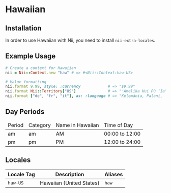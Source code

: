 <!-- This file has been generated. Source: src/docs/languages/_template.md.erb -->

# Hawaiian

## Installation

In order to use Hawaiian with Nii, you need to install `nii-extra-locales`.

## Example Usage

``` ruby
# Create a context for Hawaiian
nii = Nii::Context.new "haw" # => #<Nii::Context:haw-US>

# Value formatting
nii.format 9.99, style: :currency            # => "$9.99"
nii.format Nii::Territory["US"]              # => "ʻAmelika Hui Pū ʻIa"
nii.format ["de", "fr", "it"], as: :language # => "Kelemānia, Palani, ʻĪkālia"
```

## Day Periods


<table>
  <thead>
    <tr>
      <td>Period</td>
      <td>Category</td>
      <td>Name in Hawaiian</td>
      <td>Time of Day</td>
    </tr>
  </thead>
  <tbody>
    <tr>
      <td>am</td>
      <td>am</td>
      <td>AM</td>
      <td>00:00 to 12:00</td>
    </tr>
    <tr>
      <td>pm</td>
      <td>pm</td>
      <td>PM</td>
      <td>12:00 to 24:00</td>
    </tr>
  </tbody>
</table>



## Locales

<table>
  <thead>
    <tr>
      <th>Locale Tag</th>
      <th>Description</th>
      <th>Aliases</th>
    </tr>
  </thead>
  <tbody>
    <tr>
      <td><code>haw-US</code></td>
      <td>Hawaiian (United States)</td>
      <td><code>haw</code></td>
    </tr>
  </tbody>
</table>

